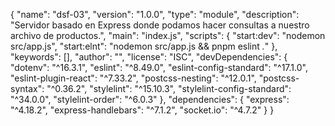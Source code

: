 {
	"name": "dsf-03",
	"version": "1.0.0",
	"type": "module",
	"description": "Servidor basado en Express donde podamos hacer consultas a nuestro archivo de productos.",
	"main": "index.js",
	"scripts": {
		"start:dev": "nodemon src/app.js",
		"start:elnt": "nodemon src/app.js && pnpm  eslint *.*"
	},
	"keywords": [],
	"author": "",
	"license": "ISC",
	"devDependencies": {
		"dotenv": "^16.3.1",
		"eslint": "^8.49.0",
		"eslint-config-standard": "^17.1.0",
		"eslint-plugin-react": "^7.33.2",
		"postcss-nesting": "^12.0.1",
		"postcss-syntax": "^0.36.2",
		"stylelint": "^15.10.3",
		"stylelint-config-standard": "^34.0.0",
		"stylelint-order": "^6.0.3"
	},
	"dependencies": {
		"express": "^4.18.2",
		"express-handlebars": "^7.1.2",
		"socket.io": "^4.7.2"
	}
}
